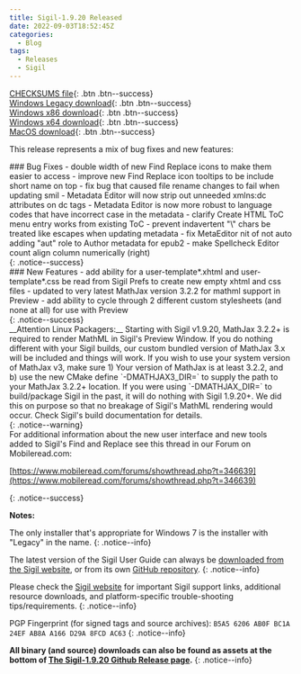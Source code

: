 ```yaml
---
title: Sigil-1.9.20 Released
date: 2022-09-03T18:52:45Z
categories:
  - Blog
tags:
  - Releases
  - Sigil
---
```


[CHECKSUMS file](https://github.com/Sigil-Ebook/Sigil/releases/download/1.9.20/Sigil-1.9.20-CHECKSUMS.sha256.txt){: .btn .btn--success}<br/>
[Windows Legacy download](https://github.com/Sigil-Ebook/Sigil/releases/download/1.9.20/Sigil-1.9.20-Windows-Legacy-Setup.exe){: .btn .btn--success}<br/>
[Windows x86 download](https://github.com/Sigil-Ebook/Sigil/releases/download/1.9.20/Sigil-1.9.20-Windows-Setup.exe){: .btn .btn--success}<br/>
[Windows x64 download](https://github.com/Sigil-Ebook/Sigil/releases/download/1.9.20/Sigil-1.9.20-Windows-x64-Setup.exe){: .btn .btn--success}<br/>
[MacOS download](https://github.com/Sigil-Ebook/Sigil/releases/download/1.9.20/Sigil.app-1.9.20-Mac.txz){: .btn .btn--success}

This release represents a mix of bug fixes and new features:

<div markdown="1">
### Bug Fixes
- double width of new Find Replace icons to make them easier to access
- improve new Find Replace icon tooltips to be include short name on top
- fix bug that caused file rename changes to fail when updating smil
- Metadata Editor will now strip out unneeded xmlns:dc attributes on dc tags
- Metadata Editor is now more robust to language codes that have incorrect case in the metadata
- clarify Create HTML ToC menu entry works from existing ToC
- prevent indavertent "\" chars be treated like escapes when updating metadata
- fix MetaEditor nit of not auto adding "aut" role to Author metadata for epub2
- make Spellcheck Editor count align column numerically (right)
</div>
{: .notice--success}

<div markdown="1">
### New Features
- add ability for a user-template*.xhtml and user-template*.css be read from Sigil Prefs to create new empty xhtml and css files
- updated to very latest MathJax version 3.2.2 for mathml support in Preview
- add ability to cycle through 2 different custom stylesheets (and none at all) for use with Preview
</div>
{: .notice--success}

<div markdown="1">
__Attention Linux Packagers:__  Starting with Sigil v1.9.20, MathJax 3.2.2+ is required to render MathML in Sigil's Preview Window. If you do nothing different with your Sigil builds, our custom bundled version of  MathJax 3.x will be included and things will work. If you wish to use your system version of MathJax v3, make sure 1) Your version of  MathJax is at least 3.2.2, and b) use the new CMake define `-DMATHJAX3_DIR=` to  supply the path to your MathJax 3.2.2+ location.  If you were using `-DMATHJAX_DIR=` to build/package Sigil in the past, it will do nothing with Sigil 1.9.20+. We did this on purpose so that no breakage of Sigil's MathML rendering would occur. Check Sigil's build documentation for details.
</div>
{: .notice--warning}

<div markdown="1">
For additional information about the new user interface and new tools added to Sigil's Find and Replace see this thread in our Forum on Mobileread.com:

[https://www.mobileread.com/forums/showthread.php?t=346639](https://www.mobileread.com/forums/showthread.php?t=346639)
</div>
{: .notice--success}

__Notes:__

The only installer that's appropriate for Windows 7 is the installer with "Legacy" in the name.
{: .notice--info}

The latest version of the Sigil User Guide can always be [downloaded from the Sigil website](https://sigil-ebook.com/sigil/guide), or from its own [GitHub repository](https://github.com/Sigil-Ebook/sigil-user-guide/releases/latest).
{: .notice--info}

Please check the [Sigil website](https://sigil-ebook.com/sigil) for important Sigil support links, additional resource downloads, and platform-specific trouble-shooting tips/requirements.
{: .notice--info}

PGP Fingerprint (for signed tags and source archives): `B5A5 6206 AB0F BC1A 24EF AB8A A166 D29A 8FCD AC63`
{: .notice--info}

__All binary (and source) downloads can also be found as assets at the bottom of [The Sigil-1.9.20 Github Release page](https://github.com/Sigil-Ebook/Sigil/releases/tag/1.9.20).__
{: .notice--info}